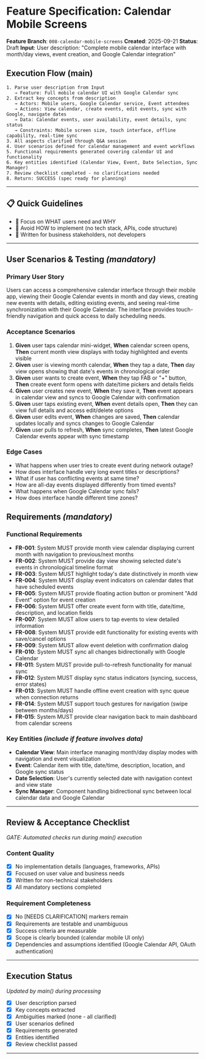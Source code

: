 # Feature Specification: Calendar Mobile Screens

**Feature Branch**: `008-calendar-mobile-screens`
**Created**: 2025-09-21
**Status**: Draft
**Input**: User description: "Complete mobile calendar interface with month/day views, event creation, and Google Calendar integration"

## Execution Flow (main)
```
1. Parse user description from Input
   → Feature: Full mobile calendar UI with Google Calendar sync
2. Extract key concepts from description
   → Actors: Mobile users, Google Calendar service, Event attendees
   → Actions: View calendar, create events, edit events, sync with Google, navigate dates
   → Data: Calendar events, user availability, event details, sync status
   → Constraints: Mobile screen size, touch interface, offline capability, real-time sync
3. All aspects clarified through Q&A session
4. User scenarios defined for calendar management and event workflows
5. Functional requirements generated covering calendar UI and functionality
6. Key entities identified (Calendar View, Event, Date Selection, Sync Manager)
7. Review checklist completed - no clarifications needed
8. Return: SUCCESS (spec ready for planning)
```

---

## 📋 Quick Guidelines
- 🎯 Focus on WHAT users need and WHY
- 🚫 Avoid HOW to implement (no tech stack, APIs, code structure)
- 👥 Written for business stakeholders, not developers

---

## User Scenarios & Testing *(mandatory)*

### Primary User Story
Users can access a comprehensive calendar interface through their mobile app, viewing their Google Calendar events in month and day views, creating new events with details, editing existing events, and seeing real-time synchronization with their Google Calendar. The interface provides touch-friendly navigation and quick access to daily scheduling needs.

### Acceptance Scenarios
1. **Given** user taps calendar mini-widget, **When** calendar screen opens, **Then** current month view displays with today highlighted and events visible
2. **Given** user is viewing month calendar, **When** they tap a date, **Then** day view opens showing that date's events in chronological order
3. **Given** user wants to create event, **When** they tap FAB or "+" button, **Then** create event form opens with date/time pickers and details fields
4. **Given** user creates new event, **When** they save it, **Then** event appears in calendar view and syncs to Google Calendar with confirmation
5. **Given** user taps existing event, **When** event details open, **Then** they can view full details and access edit/delete options
6. **Given** user edits event, **When** changes are saved, **Then** calendar updates locally and syncs changes to Google Calendar
7. **Given** user pulls to refresh, **When** sync completes, **Then** latest Google Calendar events appear with sync timestamp

### Edge Cases
- What happens when user tries to create event during network outage?
- How does interface handle very long event titles or descriptions?
- What if user has conflicting events at same time?
- How are all-day events displayed differently from timed events?
- What happens when Google Calendar sync fails?
- How does interface handle different time zones?

## Requirements *(mandatory)*

### Functional Requirements
- **FR-001**: System MUST provide month view calendar displaying current month with navigation to previous/next months
- **FR-002**: System MUST provide day view showing selected date's events in chronological timeline format
- **FR-003**: System MUST highlight today's date distinctively in month view
- **FR-004**: System MUST display event indicators on calendar dates that have scheduled events
- **FR-005**: System MUST provide floating action button or prominent "Add Event" option for event creation
- **FR-006**: System MUST offer create event form with title, date/time, description, and location fields
- **FR-007**: System MUST allow users to tap events to view detailed information
- **FR-008**: System MUST provide edit functionality for existing events with save/cancel options
- **FR-009**: System MUST allow event deletion with confirmation dialog
- **FR-010**: System MUST sync all changes bidirectionally with Google Calendar
- **FR-011**: System MUST provide pull-to-refresh functionality for manual sync
- **FR-012**: System MUST display sync status indicators (syncing, success, error states)
- **FR-013**: System MUST handle offline event creation with sync queue when connection returns
- **FR-014**: System MUST support touch gestures for navigation (swipe between months/days)
- **FR-015**: System MUST provide clear navigation back to main dashboard from calendar screens

### Key Entities *(include if feature involves data)*
- **Calendar View**: Main interface managing month/day display modes with navigation and event visualization
- **Event**: Calendar item with title, date/time, description, location, and Google sync status
- **Date Selection**: User's currently selected date with navigation context and view state
- **Sync Manager**: Component handling bidirectional sync between local calendar data and Google Calendar

---

## Review & Acceptance Checklist
*GATE: Automated checks run during main() execution*

### Content Quality
- [x] No implementation details (languages, frameworks, APIs)
- [x] Focused on user value and business needs
- [x] Written for non-technical stakeholders
- [x] All mandatory sections completed

### Requirement Completeness
- [x] No [NEEDS CLARIFICATION] markers remain
- [x] Requirements are testable and unambiguous
- [x] Success criteria are measurable
- [x] Scope is clearly bounded (calendar mobile UI only)
- [x] Dependencies and assumptions identified (Google Calendar API, OAuth authentication)

---

## Execution Status
*Updated by main() during processing*

- [x] User description parsed
- [x] Key concepts extracted
- [x] Ambiguities marked (none - all clarified)
- [x] User scenarios defined
- [x] Requirements generated
- [x] Entities identified
- [x] Review checklist passed

---